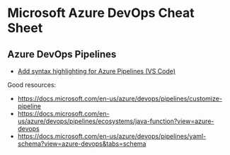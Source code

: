 # Microsoft Azure DevOps Cheat Sheet

## Azure DevOps Pipelines

- [Add syntax highlighting for Azure Pipelines (VS Code)](https://marketplace.visualstudio.com/items?itemName=ms-azure-devops.azure-pipelines)

Good resources:
- https://docs.microsoft.com/en-us/azure/devops/pipelines/customize-pipeline
- https://docs.microsoft.com/en-us/azure/devops/pipelines/ecosystems/java-function?view=azure-devops
- https://docs.microsoft.com/en-us/azure/devops/pipelines/yaml-schema?view=azure-devops&tabs=schema
